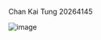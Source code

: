 Chan Kai Tung	20264145

![image](https://github.com/chankaitung/comp3111-lab1-demo/Lab%201/1.png)
      
